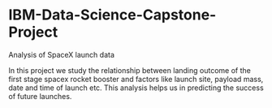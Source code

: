 # IBM-Data-Science-Capstone-Project
Analysis of SpaceX launch data

In this project we study the relationship between landing outcome of the first stage spacex rocket booster and factors like launch site, payload mass, date and time of launch etc. This analysis helps us in predicting the success of future launches.
